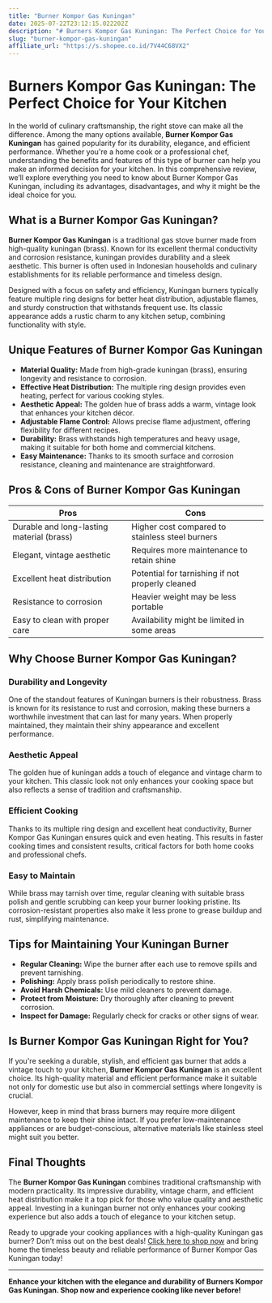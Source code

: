 ```yaml
---
title: "Burner Kompor Gas Kuningan"
date: 2025-07-22T23:12:15.022202Z
description: "# Burners Kompor Gas Kuningan: The Perfect Choice for Your Kitchen..."
slug: "burner-kompor-gas-kuningan"
affiliate_url: "https://s.shopee.co.id/7V44C68VX2"
---
```

# Burners Kompor Gas Kuningan: The Perfect Choice for Your Kitchen

In the world of culinary craftsmanship, the right stove can make all the difference. Among the many options available, **Burner Kompor Gas Kuningan** has gained popularity for its durability, elegance, and efficient performance. Whether you're a home cook or a professional chef, understanding the benefits and features of this type of burner can help you make an informed decision for your kitchen. In this comprehensive review, we’ll explore everything you need to know about Burner Kompor Gas Kuningan, including its advantages, disadvantages, and why it might be the ideal choice for you.

## What is a Burner Kompor Gas Kuningan?

**Burner Kompor Gas Kuningan** is a traditional gas stove burner made from high-quality kuningan (brass). Known for its excellent thermal conductivity and corrosion resistance, kuningan provides durability and a sleek aesthetic. This burner is often used in Indonesian households and culinary establishments for its reliable performance and timeless design.

Designed with a focus on safety and efficiency, Kuningan burners typically feature multiple ring designs for better heat distribution, adjustable flames, and sturdy construction that withstands frequent use. Its classic appearance adds a rustic charm to any kitchen setup, combining functionality with style.

## Unique Features of Burner Kompor Gas Kuningan

- **Material Quality:** Made from high-grade kuningan (brass), ensuring longevity and resistance to corrosion.
- **Effective Heat Distribution:** The multiple ring design provides even heating, perfect for various cooking styles.
- **Aesthetic Appeal:** The golden hue of brass adds a warm, vintage look that enhances your kitchen décor.
- **Adjustable Flame Control:** Allows precise flame adjustment, offering flexibility for different recipes.
- **Durability:** Brass withstands high temperatures and heavy usage, making it suitable for both home and commercial kitchens.
- **Easy Maintenance:** Thanks to its smooth surface and corrosion resistance, cleaning and maintenance are straightforward.

## Pros & Cons of Burner Kompor Gas Kuningan

| Pros                                              | Cons                                              |
|---------------------------------------------------|---------------------------------------------------|
| Durable and long-lasting material (brass)       | Higher cost compared to stainless steel burners |
| Elegant, vintage aesthetic                        | Requires more maintenance to retain shine       |
| Excellent heat distribution                       | Potential for tarnishing if not properly cleaned|
| Resistance to corrosion                           | Heavier weight may be less portable             |
| Easy to clean with proper care                     | Availability might be limited in some areas     |

## Why Choose Burner Kompor Gas Kuningan?

### Durability and Longevity

One of the standout features of Kuningan burners is their robustness. Brass is known for its resistance to rust and corrosion, making these burners a worthwhile investment that can last for many years. When properly maintained, they maintain their shiny appearance and excellent performance.

### Aesthetic Appeal

The golden hue of kuningan adds a touch of elegance and vintage charm to your kitchen. This classic look not only enhances your cooking space but also reflects a sense of tradition and craftsmanship.

### Efficient Cooking

Thanks to its multiple ring design and excellent heat conductivity, Burner Kompor Gas Kuningan ensures quick and even heating. This results in faster cooking times and consistent results, critical factors for both home cooks and professional chefs.

### Easy to Maintain

While brass may tarnish over time, regular cleaning with suitable brass polish and gentle scrubbing can keep your burner looking pristine. Its corrosion-resistant properties also make it less prone to grease buildup and rust, simplifying maintenance.

## Tips for Maintaining Your Kuningan Burner

- **Regular Cleaning:** Wipe the burner after each use to remove spills and prevent tarnishing.
- **Polishing:** Apply brass polish periodically to restore shine.
- **Avoid Harsh Chemicals:** Use mild cleaners to prevent damage.
- **Protect from Moisture:** Dry thoroughly after cleaning to prevent corrosion.
- **Inspect for Damage:** Regularly check for cracks or other signs of wear.

## Is Burner Kompor Gas Kuningan Right for You?

If you're seeking a durable, stylish, and efficient gas burner that adds a vintage touch to your kitchen, **Burner Kompor Gas Kuningan** is an excellent choice. Its high-quality material and efficient performance make it suitable not only for domestic use but also in commercial settings where longevity is crucial.

However, keep in mind that brass burners may require more diligent maintenance to keep their shine intact. If you prefer low-maintenance appliances or are budget-conscious, alternative materials like stainless steel might suit you better.

## Final Thoughts

The **Burner Kompor Gas Kuningan** combines traditional craftsmanship with modern practicality. Its impressive durability, vintage charm, and efficient heat distribution make it a top pick for those who value quality and aesthetic appeal. Investing in a kuningan burner not only enhances your cooking experience but also adds a touch of elegance to your kitchen setup.

Ready to upgrade your cooking appliances with a high-quality Kuningan gas burner? Don’t miss out on the best deals! [Click here to shop now](https://s.shopee.co.id/7V44C68VX2) and bring home the timeless beauty and reliable performance of Burner Kompor Gas Kuningan today!

---

**Enhance your kitchen with the elegance and durability of Burners Kompor Gas Kuningan. Shop now and experience cooking like never before!**